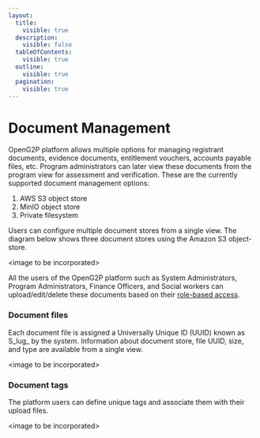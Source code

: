 ```yaml
---
layout:
  title:
    visible: true
  description:
    visible: false
  tableOfContents:
    visible: true
  outline:
    visible: true
  pagination:
    visible: true
---
```


# Document Management

OpenG2P platform allows multiple options for managing registrant documents, evidence documents, entitlement vouchers, accounts payable files, etc. Program administrators can later view these documents from the program view for assessment and verification. These are the currently supported document management options:

1. AWS S3 object store
2. MinIO object store
3. Private filesystem

Users can configure multiple document stores from a single view. The diagram below shows three document stores using the Amazon S3 object-store.

\<image to be incorporated>

All the users of the OpenG2P platform such as System Administrators, Program Administrators, Finance Officers, and Social workers can upload/edit/delete these documents based on their [role-based access](broken-reference).

### Document files

Each document file is assigned a Universally Unique ID (UUID) known as S\_lug\_ by the system. Information about document store, file UUID, size, and type are available from a single view.

\<image to be incorporated>

### Document tags

The platform users can define unique tags and associate them with their upload files.

\<image to be incorporated>



